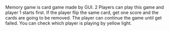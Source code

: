 

Memory game is card game made by GUI. 
2 Players can play this game and player 1 starts first. 
If the player flip the same card, get one score and the cards are going to be removed.
The player can continue the game until get failed. 
You can check which player is playing by yellow light. 